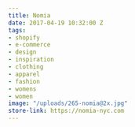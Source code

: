 ```yaml
---
title: Nomia
date: 2017-04-19 10:32:00 Z
tags:
- shopify
- e-commerce
- design
- inspiration
- clothing
- apparel
- fashion
- womens
- women
image: "/uploads/265-nomia@2x.jpg"
store-link: https://nomia-nyc.com
---
```


